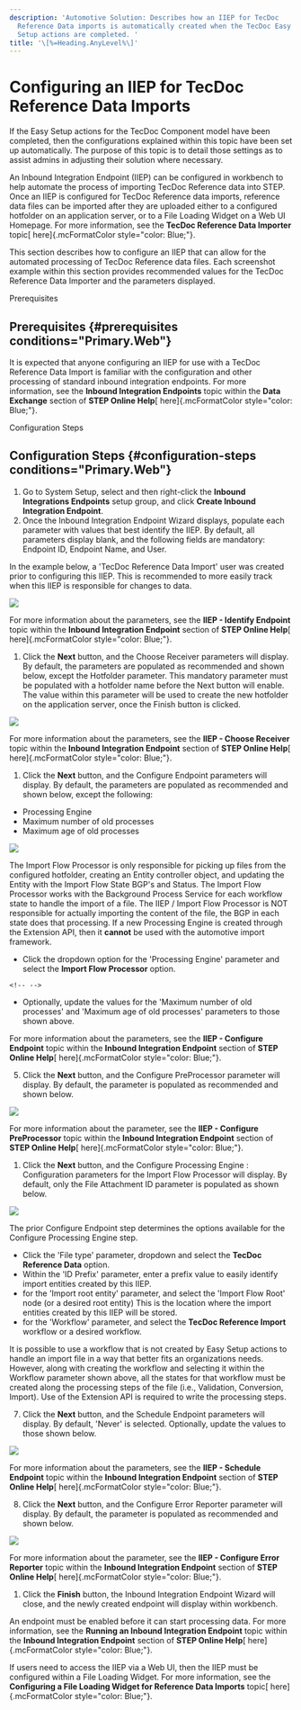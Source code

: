 ```yaml
---
description: 'Automotive Solution: Describes how an IIEP for TecDoc
  Reference Data imports is automatically created when the TecDoc Easy
  Setup actions are completed. '
title: '\[%=Heading.AnyLevel%\]'
---
```


Configuring an IIEP for TecDoc Reference Data Imports
=====================================================

If the Easy Setup actions for the TecDoc Component model have been
completed, then the configurations explained within this topic have been
set up automatically. The purpose of this topic is to detail those
settings as to assist admins in adjusting their solution where
necessary.

An Inbound Integration Endpoint (IIEP) can be configured in workbench to
help automate the process of importing TecDoc Reference data into STEP.
Once an IIEP is configured for TecDoc Reference data imports, reference
data files can be imported after they are uploaded either to a
configured hotfolder on an application server, or to a File Loading
Widget on a Web UI Homepage. For more information, see the **TecDoc
Reference Data Importer** topic[ here]{.mcFormatColor
style="color: Blue;"}.

This section describes how to configure an IIEP that can allow for the
automated processing of TecDoc Reference data files. Each screenshot
example within this section provides recommended values for the TecDoc
Reference Data Importer and the parameters displayed.

Prerequisites

Prerequisites {#prerequisites conditions="Primary.Web"}
-------------

It is expected that anyone configuring an IIEP for use with a TecDoc
Reference Data Import is familiar with the configuration and other
processing of standard inbound integration endpoints. For more
information, see the **Inbound Integration Endpoints** topic within the
**Data Exchange** section of **STEP Online Help**[ here]{.mcFormatColor
style="color: Blue;"}.

Configuration Steps

Configuration Steps {#configuration-steps conditions="Primary.Web"}
-------------------

1.  Go to System Setup, select and then right-click the **Inbound
    Integrations Endpoints** setup group, and click **Create Inbound
    Integration Endpoint**.
2.  Once the Inbound Integration Endpoint Wizard displays, populate each
    parameter with values that best identify the IIEP. By default, all
    parameters display blank, and the following fields are mandatory:
    Endpoint ID, Endpoint Name, and User.

In the example below, a \'TecDoc Reference Data Import\' user was
created prior to configuring this IIEP. This is recommended to more
easily track when this IIEP is responsible for changes to data.

![](../../../../Resources/Images/Importers/Standard_TD/Reference/11.jpg)

For more information about the parameters, see the **IIEP - Identify
Endpoint** topic within the **Inbound Integration Endpoint** section of
**STEP Online Help**[ here]{.mcFormatColor style="color: Blue;"}.

1.  Click the **Next** button, and the Choose Receiver parameters will
    display. By default, the parameters are populated as recommended and
    shown below, except the Hotfolder parameter. This mandatory
    parameter must be populated with a hotfolder name before the Next
    button will enable. The value within this parameter will be used to
    create the new hotfolder on the application server, once the Finish
    button is clicked.

![](../../../../Resources/Images/Importers/Standard_TD/Reference/12.jpg)

For more information about the parameters, see the **IIEP - Choose
Receiver** topic within the **Inbound Integration Endpoint** section of
**STEP Online Help**[ here]{.mcFormatColor style="color: Blue;"}.

1.  Click the **Next** button, and the Configure Endpoint parameters
    will display. By default, the parameters are populated as
    recommended and shown below, except the following:

-   Processing Engine
-   Maximum number of old processes
-   Maximum age of old processes

![](../../../../Resources/Images/Importers/Standard_TD/Reference/13.jpg)

The Import Flow Processor is only responsible for picking up files from
the configured hotfolder, creating an Entity controller object, and
updating the Entity with the Import Flow State BGP\'s and Status. The
Import Flow Processor works with the Background Process Service for each
workflow state to handle the import of a file. The IIEP / Import Flow
Processor is NOT responsible for actually importing the content of the
file, the BGP in each state does that processing. If a new Processing
Engine is created through the Extension API, then it **cannot** be used
with the automotive import framework.

-   Click the dropdown option for the \'Processing Engine\' parameter
    and select the **Import Flow Processor** option.

```{=html}
<!-- -->
```
-   Optionally, update the values for the \'Maximum number of old
    processes\' and \'Maximum age of old processes\' parameters to those
    shown above.

For more information about the parameters, see the **IIEP - Configure
Endpoint** topic within the **Inbound Integration Endpoint** section of
**STEP Online Help**[ here]{.mcFormatColor style="color: Blue;"}.

5.  Click the **Next** button, and the Configure PreProcessor parameter
    will display. By default, the parameter is populated as recommended
    and shown below.

![](../../../../Resources/Images/Importers/Standard_TD/Supplier/c4.jpg)

For more information about the parameter, see the **IIEP - Configure
PreProcessor** topic within the **Inbound Integration Endpoint** section
of **STEP Online Help**[ here]{.mcFormatColor style="color: Blue;"}.

1.  Click the **Next** button, and the Configure Processing Engine :
    Configuration parameters for the Import Flow Processor will display.
    By default, only the File Attachment ID parameter is populated as
    shown below.

![](../../../../Resources/Images/Importers/Standard_TD/Reference/14.jpg)

The prior Configure Endpoint step determines the options available for
the Configure Processing Engine step.

-   Click the \'File type\' parameter, dropdown and select the **TecDoc
    Reference Data** option.
-   Within the \'ID Prefix\' parameter, enter a prefix value to easily
    identify import entities created by this IIEP.
-   for the \'Import root entity\' parameter, and select the \'Import
    Flow Root\' node (or a desired root entity) This is the location
    where the import entities created by this IIEP will be stored.
-   for the \'Workflow\' parameter, and select the **TecDoc Reference
    Import** workflow or a desired workflow.

It is possible to use a workflow that is not created by Easy Setup
actions to handle an import file in a way that better fits an
organizations needs. However, along with creating the workflow and
selecting it within the Workflow parameter shown above, all the states
for that workflow must be created along the processing steps of the file
(i.e., Validation, Conversion, Import). Use of the Extension API is
required to write the processing steps.

7.  Click the **Next** button, and the Schedule Endpoint parameters will
    display. By default, \'Never\' is selected. Optionally, update the
    values to those shown below.

![](../../../../Resources/Images/Importers/Standard_TD/Supplier/c6.jpg)

For more information about the parameters, see the **IIEP - Schedule
Endpoint** topic within the **Inbound Integration Endpoint** section of
**STEP Online Help**[ here]{.mcFormatColor style="color: Blue;"}.

8.  Click the **Next** button, and the Configure Error Reporter
    parameter will display. By default, the parameter is populated as
    recommended and shown below.

![](../../../../Resources/Images/Importers/Standard_TD/Supplier/c7.jpg)

For more information about the parameter, see the **IIEP - Configure
Error Reporter** topic within the **Inbound Integration Endpoint**
section of **STEP Online Help**[ here]{.mcFormatColor
style="color: Blue;"}.

1.  Click the **Finish** button, the Inbound Integration Endpoint Wizard
    will close, and the newly created endpoint will display within
    workbench.

An endpoint must be enabled before it can start processing data. For
more information, see the **Running an Inbound Integration Endpoint**
topic within the **Inbound Integration Endpoint** section of **STEP
Online Help**[ here]{.mcFormatColor style="color: Blue;"}.

If users need to access the IIEP via a Web UI, then the IIEP must be
configured within a File Loading Widget. For more information, see the
**Configuring a File Loading Widget for Reference Data Imports** topic[
here]{.mcFormatColor style="color: Blue;"}.
